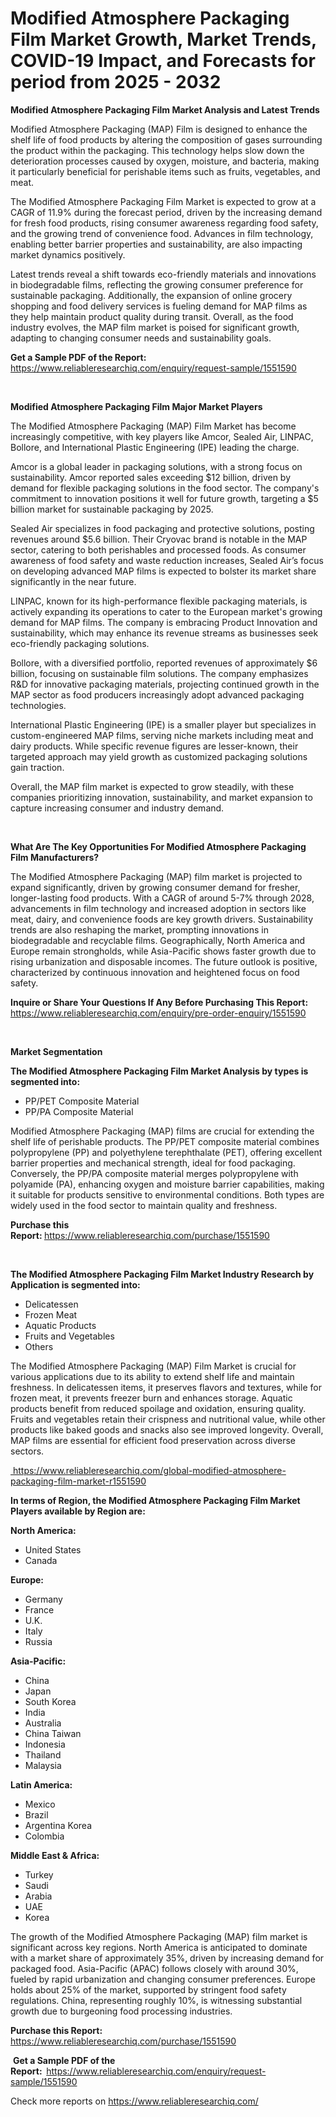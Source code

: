 <p><h1>Modified Atmosphere Packaging Film Market Growth, Market Trends, COVID-19 Impact, and Forecasts for period from 2025 - 2032</h1></p><p><strong>Modified Atmosphere Packaging Film Market Analysis and Latest Trends</strong></p>
<p><p>Modified Atmosphere Packaging (MAP) Film is designed to enhance the shelf life of food products by altering the composition of gases surrounding the product within the packaging. This technology helps slow down the deterioration processes caused by oxygen, moisture, and bacteria, making it particularly beneficial for perishable items such as fruits, vegetables, and meat. </p><p>The Modified Atmosphere Packaging Film Market is expected to grow at a CAGR of 11.9% during the forecast period, driven by the increasing demand for fresh food products, rising consumer awareness regarding food safety, and the growing trend of convenience food. Advances in film technology, enabling better barrier properties and sustainability, are also impacting market dynamics positively. </p><p>Latest trends reveal a shift towards eco-friendly materials and innovations in biodegradable films, reflecting the growing consumer preference for sustainable packaging. Additionally, the expansion of online grocery shopping and food delivery services is fueling demand for MAP films as they help maintain product quality during transit. Overall, as the food industry evolves, the MAP film market is poised for significant growth, adapting to changing consumer needs and sustainability goals.</p></p>
<p><strong>Get a Sample PDF of the Report:&nbsp;</strong> <a href="https://www.reliableresearchiq.com/enquiry/request-sample/1551590?utm_campaign=1834&utm_medium=2&utm_source=Github&utm_content=ia&utm_term=01022025&utm_id=modified-atmosphere-packaging-film">https://www.reliableresearchiq.com/enquiry/request-sample/1551590</a></p>
<p>&nbsp;</p>
<p><strong>Modified Atmosphere Packaging Film Major Market Players</strong></p>
<p><p>The Modified Atmosphere Packaging (MAP) Film Market has become increasingly competitive, with key players like Amcor, Sealed Air, LINPAC, Bollore, and International Plastic Engineering (IPE) leading the charge. </p><p>Amcor is a global leader in packaging solutions, with a strong focus on sustainability. Amcor reported sales exceeding $12 billion, driven by demand for flexible packaging solutions in the food sector. The company's commitment to innovation positions it well for future growth, targeting a $5 billion market for sustainable packaging by 2025.</p><p>Sealed Air specializes in food packaging and protective solutions, posting revenues around $5.6 billion. Their Cryovac brand is notable in the MAP sector, catering to both perishables and processed foods. As consumer awareness of food safety and waste reduction increases, Sealed Air’s focus on developing advanced MAP films is expected to bolster its market share significantly in the near future.</p><p>LINPAC, known for its high-performance flexible packaging materials, is actively expanding its operations to cater to the European market's growing demand for MAP films. The company is embracing Product Innovation and sustainability, which may enhance its revenue streams as businesses seek eco-friendly packaging solutions.</p><p>Bollore, with a diversified portfolio, reported revenues of approximately $6 billion, focusing on sustainable film solutions. The company emphasizes R&D for innovative packaging materials, projecting continued growth in the MAP sector as food producers increasingly adopt advanced packaging technologies.</p><p>International Plastic Engineering (IPE) is a smaller player but specializes in custom-engineered MAP films, serving niche markets including meat and dairy products. While specific revenue figures are lesser-known, their targeted approach may yield growth as customized packaging solutions gain traction.</p><p>Overall, the MAP film market is expected to grow steadily, with these companies prioritizing innovation, sustainability, and market expansion to capture increasing consumer and industry demand.</p></p>
<p>&nbsp;</p>
<p><strong>What Are The Key Opportunities For Modified Atmosphere Packaging Film Manufacturers?</strong></p>
<p><p>The Modified Atmosphere Packaging (MAP) film market is projected to expand significantly, driven by growing consumer demand for fresher, longer-lasting food products. With a CAGR of around 5-7% through 2028, advancements in film technology and increased adoption in sectors like meat, dairy, and convenience foods are key growth drivers. Sustainability trends are also reshaping the market, prompting innovations in biodegradable and recyclable films. Geographically, North America and Europe remain strongholds, while Asia-Pacific shows faster growth due to rising urbanization and disposable incomes. The future outlook is positive, characterized by continuous innovation and heightened focus on food safety.</p></p>
<p><strong>Inquire or Share Your Questions If Any Before Purchasing This Report:</strong> <a href="https://www.reliableresearchiq.com/enquiry/pre-order-enquiry/1551590?utm_campaign=1834&utm_medium=2&utm_source=Github&utm_content=ia&utm_term=01022025&utm_id=modified-atmosphere-packaging-film">https://www.reliableresearchiq.com/enquiry/pre-order-enquiry/1551590</a></p>
<p>&nbsp;</p>
<p><strong>Market Segmentation</strong></p>
<p><strong>The Modified Atmosphere Packaging Film Market Analysis by types is segmented into:</strong></p>
<p><ul><li>PP/PET Composite Material</li><li>PP/PA Composite Material</li></ul></p>
<p><p>Modified Atmosphere Packaging (MAP) films are crucial for extending the shelf life of perishable products. The PP/PET composite material combines polypropylene (PP) and polyethylene terephthalate (PET), offering excellent barrier properties and mechanical strength, ideal for food packaging. Conversely, the PP/PA composite material merges polypropylene with polyamide (PA), enhancing oxygen and moisture barrier capabilities, making it suitable for products sensitive to environmental conditions. Both types are widely used in the food sector to maintain quality and freshness.</p></p>
<p><strong>Purchase this Report:&nbsp;</strong><a href="https://www.reliableresearchiq.com/purchase/1551590?utm_campaign=1834&utm_medium=2&utm_source=Github&utm_content=ia&utm_term=01022025&utm_id=modified-atmosphere-packaging-film">https://www.reliableresearchiq.com/purchase/1551590</a></p>
<p>&nbsp;</p>
<p><strong>The Modified Atmosphere Packaging Film Market Industry Research by Application is segmented into:</strong></p>
<p><ul><li>Delicatessen</li><li>Frozen Meat</li><li>Aquatic Products</li><li>Fruits and Vegetables</li><li>Others</li></ul></p>
<p><p>The Modified Atmosphere Packaging (MAP) Film Market is crucial for various applications due to its ability to extend shelf life and maintain freshness. In delicatessen items, it preserves flavors and textures, while for frozen meat, it prevents freezer burn and enhances storage. Aquatic products benefit from reduced spoilage and oxidation, ensuring quality. Fruits and vegetables retain their crispness and nutritional value, while other products like baked goods and snacks also see improved longevity. Overall, MAP films are essential for efficient food preservation across diverse sectors.</p></p>
<p><a href="https://www.reliableresearchiq.com/global-modified-atmosphere-packaging-film-market-r1551590?utm_campaign=1834&utm_medium=2&utm_source=Github&utm_content=ia&utm_term=01022025&utm_id=modified-atmosphere-packaging-film">&nbsp;https://www.reliableresearchiq.com/global-modified-atmosphere-packaging-film-market-r1551590</a></p>
<p><strong>In terms of Region, the Modified Atmosphere Packaging Film Market Players available by Region are:</strong></p>
<p>
    <p> <strong> North America: </strong>
        <ul>
            <li>United States</li>
            <li>Canada</li>
        </ul>
        </p> 
    <p> <strong> Europe: </strong>
        <ul>
            <li>Germany</li>
            <li>France</li>
            <li>U.K.</li>
            <li>Italy</li>
            <li>Russia</li>
        </ul>
        </p> 
    <p> <strong> Asia-Pacific: </strong>
        <ul>
            <li>China</li>
            <li>Japan</li>
            <li>South Korea</li>
            <li>India</li>
            <li>Australia</li>
            <li>China Taiwan</li>
            <li>Indonesia</li>
            <li>Thailand</li>
            <li>Malaysia</li>
        </ul>
        </p> 
    <p> <strong> Latin America: </strong>
        <ul>
            <li>Mexico</li>
            <li>Brazil</li>
            <li>Argentina Korea</li>
            <li>Colombia</li>
        </ul>
        </p> 
    <p> <strong> Middle East & Africa: </strong>
        <ul>
            <li>Turkey</li>
            <li>Saudi</li>
            <li>Arabia</li>
            <li>UAE</li>
            <li>Korea</li>
        </ul>
    </p>
    </p>
<p><p>The growth of the Modified Atmosphere Packaging (MAP) film market is significant across key regions. North America is anticipated to dominate with a market share of approximately 35%, driven by increasing demand for packaged food. Asia-Pacific (APAC) follows closely with around 30%, fueled by rapid urbanization and changing consumer preferences. Europe holds about 25% of the market, supported by stringent food safety regulations. China, representing roughly 10%, is witnessing substantial growth due to burgeoning food processing industries.</p></p>
<p><strong>Purchase this Report: </strong><a href="https://www.reliableresearchiq.com/purchase/1551590?utm_campaign=1834&utm_medium=2&utm_source=Github&utm_content=ia&utm_term=01022025&utm_id=modified-atmosphere-packaging-film">https://www.reliableresearchiq.com/purchase/1551590</a></p>
<p>&nbsp;<strong>Get a Sample PDF of the Report:&nbsp;&nbsp;</strong><a href="https://www.reliableresearchiq.com/enquiry/request-sample/1551590?utm_campaign=1834&utm_medium=2&utm_source=Github&utm_content=ia&utm_term=01022025&utm_id=modified-atmosphere-packaging-film">https://www.reliableresearchiq.com/enquiry/request-sample/1551590</a></p>
<p><strong></strong></p>
<p>Check more reports on <a href="https://www.reliableresearchiq.com/?utm_campaign=1834&utm_medium=2&utm_source=Github&utm_content=ia&utm_term=01022025&utm_id=modified-atmosphere-packaging-film">https://www.reliableresearchiq.com/</a></p>